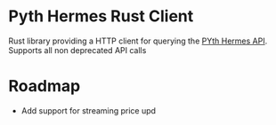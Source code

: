 # Pyth Hermes Rust Client

Rust library providing a HTTP client for querying the [PYth Hermes API](https://hermes.pyth.network/docs/#/). Supports all non deprecated API calls

# Roadmap

* Add support for streaming price upd


